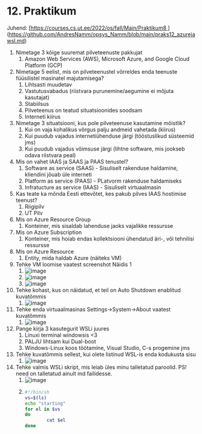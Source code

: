 # 12. Praktikum  

Juhend: [[https://courses.cs.ut.ee/2022/os/fall/Main/Praktikum8 ](https://courses.cs.ut.ee/2022/os/fall/Main/Praktikum9) ](https://github.com/AndresNamm/opsys_Namm/blob/main/praks12_azurejawsl.md)

1. Nimetage 3 kõige suuremat pilveteenuste pakkujat  
    1. Amazon Web Services (AWS), Microsoft Azure, and Google Cloud Platform (GCP)
2. Nimetage 5 eelist, mis on pilveteenustel võrreldes enda teenuste füüsilistel masinatel majutamisega?
    1. Lihtsasti muudetav
    2. Vastutusvabadus (riistvara purunemine/aegumine ei mõjuta kasutajat)
    3. Stabiilsus
    4. Pilveteenus on teatud situatsioonides soodsam
    5. Interneti kiirus
3. Nimetage 3 situatsiooni, kus pole pilveteenuse kasutamine mõistlik?  
    1.  Kui on vaja kohalikus võrgus palju andmeid vahetada (kiirus)
    2.  Kui puudub vajadus internetiühenduse järgi (tööstuslikud süsteemid jms)
    3.  Kui puudub vajadus võimsuse järgi (lihtne software, mis jookseb odava riistvara peal)
4. Mis on vahet IAAS ja SAAS ja PAAS tenustel?  
    1.  Software as service (SAAS) - Sisuliselt rakenduse haldamine, kliendini jõuab üle interneti
    2.  Platform as service (PAAS) - PLatvorm rakenduse haldamiseks
    3.  Infratucture as service (IAAS) - Sisuliselt virtuaalmasin
5. Kas teate ka mõnda Eesti ettevõtet, kes pakub pilves IAAS hostimise teenust?  
    1.  Riigipilv
    2.  UT Pilv
6. Mis on Azure Resource Group  
    1. Konteiner, mis sisaldab lahenduse jaoks vajalikke ressursse
12. Mis on Azure Subscription  
    1.  Konteiner, mis hoiab endas kollektsiooni ühendatud äri-, või tehnilisi ressursse
13. Mis on Azure Resource  
    1. Entity, mida haldab Azure (näiteks VM)
14. Tehke VM loomise vaatest screenshot Näidis 1  
    1. ![image](https://user-images.githubusercontent.com/59764874/207400886-8d73d69c-6aa5-493f-86cd-6fdfb0feb4d3.png)
    2. ![image](https://user-images.githubusercontent.com/59764874/207400951-f937778b-d93d-4746-abe6-4ffff293a851.png)
    3. ![image](https://user-images.githubusercontent.com/59764874/207401972-3292103d-cf68-4de4-8ec8-c5033680cac9.png)
15. Tehke kohast, kus on näidatud, et teil on Auto Shutdown enablitud kuvatõmmis  
    1. ![image](https://user-images.githubusercontent.com/59764874/207402133-634fc972-7af7-47cb-b183-7652094cd3a6.png)
16. Tehke enda virtuaalmasinas Settings->System->About vaatest kuvatõmmis  
    1. ![image](https://user-images.githubusercontent.com/59764874/207403697-1606b441-a66d-493f-8328-d81d812a4ef4.png)
17. Pange kirja 3 kasutegurit WSLi juures  
    1. Linuxi terminal windowsis <3
    2. PALJU lihtsam kui Dual-boot
    3. Windows-Linux koos töötamine, Visual Studio, C-s progemine jms
18. Tehke kuvatõmmis sellest, kui olete listinud WSL-is enda kodukusta sisu  
    1. ![image](https://user-images.githubusercontent.com/59764874/207405675-095d3873-f956-4038-9e87-fccab3f6a3d3.png)
23. Tehke valmis WSLi skript, mis leiab üles minu talletatud paroolid. PS! need on talletatud ainult md failidesse.  
    1. ![image](https://user-images.githubusercontent.com/59764874/207407219-2ca4d291-970e-4b07-b06c-646e6290bcaf.png)
    2.  ```bash
        #!/bin/sh
        vs=$(ls)
        echo "starting"
        for el in $vs
        do
                cat $el
        done
        ```
